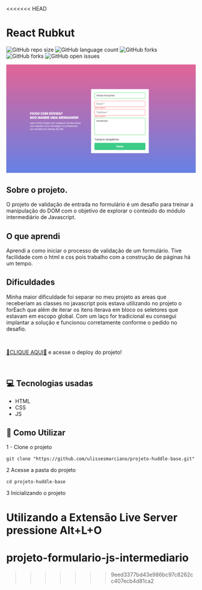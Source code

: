 <<<<<<< HEAD
# React Rubkut

![GitHub repo size](https://img.shields.io/github/repo-size/ulissesmarciano/projeto-formulario-js-intermediario?style=for-the-badge)
![GitHub language count](https://img.shields.io/github/languages/count/ulissesmarciano/projeto-formulario-js-intermediario?style=for-the-badge)
![GitHub forks](https://img.shields.io/github/forks/ulissesmarciano/projeto-formulario-js-intermediario?style=for-the-badge)
![GitHub forks](https://img.shields.io/github/forks/ulissesmarciano/projeto-formulario-js-intermediario?style=for-the-badge)
![GitHub open issues](https://img.shields.io/github/issues/ulissesmarciano/projeto-formulario-js-intermediario?style=for-the-badge)

<img src="./src/images/readme/ilustracao.png" alt="Imagem do projeto">


<br>

## Sobre o projeto.

O projeto de validação de entrada no formulário é um desafio para treinar a manipulação do DOM com o objetivo de explorar o conteúdo do módulo intermediário de Javascript.

## O que aprendi

Aprendi a como iniciar o processo de validação de um formulário. Tive facilidade com o html e css pois trabalho com a construção de páginas há um tempo.


## Dificuldades

Minha maior dificuldade foi separar no meu projeto as areas que receberiam as classes no javascript pois estava utilizando no projeto o forEach que além de iterar os itens iterava em bloco os seletores que estavam em escopo global. Com um laço for tradicional eu consegui implantar a solução e funcionou corretamente conforme o pedido no desafio.

<br>

<a href="" target="_blank">🎁CLIQUE AQUI🎁</a> e acesse o deploy do projeto!

<br>

## 💻 Tecnologias usadas
- HTML
- CSS
- JS


## 🚀 Como Utilizar

1 - Clone o projeto

```
git clone "https://github.com/ulissesmarciano/projeto-huddle-base.git"
```
2 Acesse a pasta do projeto

```
cd projeto-huddle-base
```

3 Inicializando o projeto


Utilizando a Extensão Live Server pressione Alt+L+O
=======
# projeto-formulario-js-intermediario
>>>>>>> 9eed3377bd43e986bc97c8262cc407ecb4d81ca2
